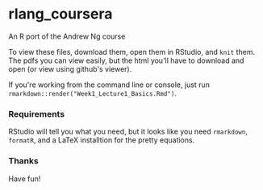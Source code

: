 # rlang_coursera
An R port of the Andrew Ng course

To view these files, download them, open them in RStudio, and `knit` them. The pdfs you can view easily, but the html you'll have to download and open (or view using github's viewer).

If you're working from the command line or console, just run `rmarkdown::render("Week1_Lecture1_Basics.Rmd")`.

### Requirements

RStudio will tell you what you need, but it looks like you need `rmarkdown`, `formatR`, and a LaTeX installtion for the pretty equations.

### Thanks

Have fun!
